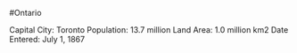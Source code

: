 #Ontario

Capital City: Toronto
Population: 13.7 million
Land Area: 1.0 million km2
Date Entered: July 1, 1867
